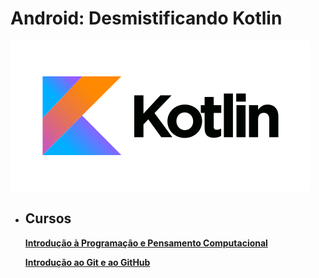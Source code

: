 # Android: Desmistificando Kotlin 
![Kotlin](/img/kotlin.png)

- ## Cursos
    [**Introdução à Programação e Pensamento Computacional**](./cursos/curso_1.md)
    
    [**Introdução ao Git e ao GitHub**](./cursos/curso_2.md)

